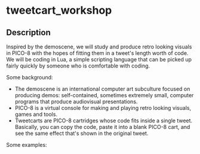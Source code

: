 # tweetcart_workshop

## Description
Inspired by the demoscene, we will study and produce retro looking visuals in PICO-8 with the hopes of fitting them in a tweet's length worth of code. We will be coding in Lua, a simple scripting language that can be picked up fairly quickly by someone who is comfortable with coding.

Some background:
- The demoscene is an international computer art subculture focused on producing demos: self-contained, sometimes extremely small, computer programs that produce audiovisual presentations. 
- PICO-8 is a virtual console for making and playing retro looking visuals, games and tools.
- Tweetcarts are PICO-8 cartridges whose code fits inside a single tweet. Basically, you can copy the code, paste it into a blank PICO-8 cart, and see the same effect that's shown in the original tweet. 

Some examples:

